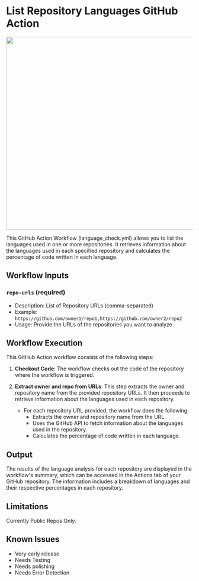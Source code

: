 # List Repository Languages GitHub Action

<img src="https://github.com/appatalks/GH-Action-Repo-Language-Check/assets/4163156/e98ba2df-3383-4bdc-95b2-70cc96289d75" width="520">

This GitHub Action Workflow (language_check.yml) allows you to list the languages used in one or more repositories. It retrieves information about the languages used in each specified repository and calculates the percentage of code written in each language.

## Workflow Inputs

### `repo-urls` (required)

- Description: List of Repository URLs (comma-separated)
- Example: `https://github.com/owner1/repo1,https://github.com/owner2/repo2`
- Usage: Provide the URLs of the repositories you want to analyze.

## Workflow Execution

This GitHub Action workflow consists of the following steps:

1. **Checkout Code**: The workflow checks out the code of the repository where the workflow is triggered.

2. **Extract owner and repo from URLs**: This step extracts the owner and repository name from the provided repository URLs. It then proceeds to retrieve information about the languages used in each repository.

    - For each repository URL provided, the workflow does the following:
        - Extracts the owner and repository name from the URL.
        - Uses the GitHub API to fetch information about the languages used in the repository.
        - Calculates the percentage of code written in each language.

## Output

The results of the language analysis for each repository are displayed in the workflow's summary, which can be accessed in the Actions tab of your GitHub repository. The information includes a breakdown of languages and their respective percentages in each repository.

## Limitations

Currently Public Repos Only.

## Known Issues

- Very early release
- Needs Testing
- Needs polishing
- Needs Error Detection
